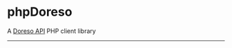 
phpDoreso
=========

A [Doreso API](https://developer.doreso.com) PHP client library

-----------

